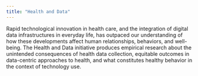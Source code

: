 ```yaml
---
title: "Health and Data"
---
```


Rapid technological innovation in health care, and the integration of digital data infrastructures in everyday life, has outpaced our understanding of how these developments affect human relationships, behaviors, and well-being. The Health and Data initiative produces empirical research about the unintended consequences of health data collection, equitable outcomes in data-centric approaches to health, and what constitutes healthy behavior in the context of technology use.

